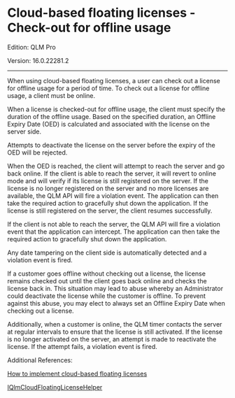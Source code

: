 # Cloud-based floating licenses - Check-out for offline usage

Edition: QLM Pro

Version: 16.0.22281.2

***

When using cloud-based floating licenses, a user can check out a license for offline usage for a period of time. To check out a license for offline usage, a client must be online.

When a license is checked-out for offline usage, the client must specify the duration of the offline usage. Based on the specified duration, an Offline Expiry Date (OED) is calculated and associated with the license on the server side.

Attempts to deactivate the license on the server before the expiry of the OED will be rejected.

When the OED is reached, the client will attempt to reach the server and go back online. If the client is able to reach the server, it will revert to online mode and will verify if its license is still registered on the server. If the license is no longer registered on the server and no more licenses are available, the QLM API will fire a violation event. The application can then take the required action to gracefully shut down the application. If the license is still registered on the server, the client resumes successfully.

If the client is not able to reach the server, the QLM API will fire a violation event that the application can intercept. The application can then take the required action to gracefully shut down the application.

Any date tampering on the client side is automatically detected and a violation event is fired.

If a customer goes offline without checking out a license, the license remains checked out until the client goes back online and checks the license back in. This situation may lead to abuse whereby an Administrator could deactivate the license while the customer is offline. To prevent against this abuse, you may elect to always set an Offline Expiry Date when checking out a license.

Additionally, when a customer is online, the QLM timer contacts the server at regular intervals to ensure that the license is still activated. If the license is no longer activated on the server, an attempt is made to reactivate the license. If the attempt fails, a violation event is fired.

Additional References:

[How to implement cloud-based floating licenses](how-to-implement-cloud-based-floating-licenses.md)

[IQlmCloudFloatingLicenseHelper](../api-reference/iqlmcloudfloatinglicensehelper/)

